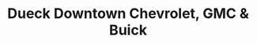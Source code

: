 ---
title: "Dueck Downtown Chevrolet, GMC & Buick"
url: /vancouver/dueck-downtown-chevrolet-gmc-und-buick/
shop: Autohaus
---